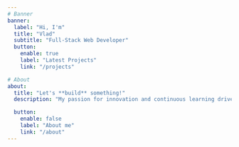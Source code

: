 ```yaml
---
# Banner
banner:
  label: "Hi, I'm"
  title: "Vlad"
  subtitle: "Full-Stack Web Developer"
  button:
    enable: true
    label: "Latest Projects"
    link: "/projects"

# About
about:
  title: "Let's **build** something!"
  description: "My passion for innovation and continuous learning drives me to stay at the forefront of the industry, delivering high-quality solutions that exceed expectations and contribute to the success of every project I undertake."

  button:
    enable: false
    label: "About me"
    link: "/about"
---
```

